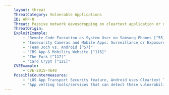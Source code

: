 ```yaml
---
    layout: threat
    ThreatCategory: Vulnerable Applications
    ID: APP-0
    Threat: Passive network eavesdropping on cleartext application or device traffic
    ThreatOrigin:
    ExploitExample:
        - "Remote Code Execution as System User on Samsung Phones [^55]"
        - "Insecurity Cameras and Mobile Apps: Surveillance or Exposure? [^56]"
        - "Team Joch vs. Android [^57]"
        - "CBS App & Mobility Website [^116]"
        - "The Fork [^117]"
        - "Card Crypt [^121]"
    CVEExample:
        - CVE-2015-4640
    PossibleCountermeasures:
        - "iOS App Transport Security feature, Android uses Cleartext Traffic or Network Security Policy features."
        - "App vetting tools/services that can detect these vulnerabilities in apps."
---
```

